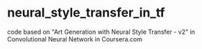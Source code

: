 # neural_style_transfer_in_tf


code based on "Art Generation with Neural Style Transfer - v2" in Convolutional Neural Network in Coursera.com 
